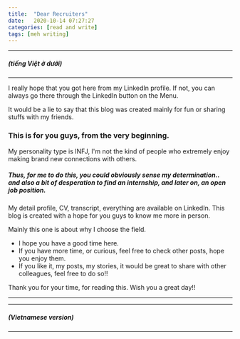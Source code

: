 ```yaml
---
title:  "Dear Recruiters"
date:   2020-10-14 07:27:27
categories: [read and write]
tags: [meh writing]
---
```

-------
##### *(tiếng Việt ở dưới)*
-------

I really hope that you got here from my LinkedIn profile.
If not, you can always go there through the LinkedIn button on the Menu.

It would be a lie to say that this blog was created mainly for fun or sharing stuffs with my friends.

### This is for you guys, from the very beginning.
My personality type is INFJ, I'm not the kind of people who extremely enjoy making brand new connections with others.

##### Thus, for me to do this, you could obviously sense my determination.. and also a bit of desperation to find an internship, and later on, an open job position.

My detail profile, CV, transcript, everything are available on LinkedIn. This blog is created with a hope for you guys to know me more in person.

Mainly this one is about why I choose the field.

- I hope you have a good time here.
- If you have more time, or curious, feel free to check other posts, hope you enjoy them.
- If you like it, my posts, my stories, it would be great to share with other colleagues, feel free to do so!!

Thank you for your time, for reading this.
Wish you a great day!!

--------------
--------------
##### *(Vietnamese version)*
-------
